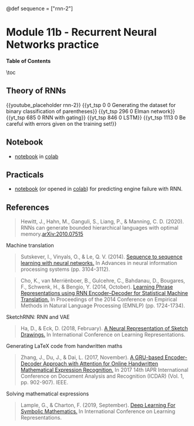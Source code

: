 @def sequence = ["rnn-2"]

# Module 11b - Recurrent Neural Networks practice


**Table of Contents**

\toc


## Theory of RNNs

{{youtube_placeholder rnn-2}}
{{yt_tsp 0 0 Generating the dataset for binary classification of parentheses}}
{{yt_tsp 296 0 Elman network}}
{{yt_tsp 685 0 RNN with gating}}
{{yt_tsp 846 0 LSTM}}
{{yt_tsp 1113 0 Be careful with errors given on the training set!}}

## Notebook

- [notebook](https://github.com/dataflowr/notebooks/blob/master/Module11/11_RNN.ipynb) in [colab](https://colab.research.google.com/github/dataflowr/notebooks/blob/master/Module11/11_RNN.ipynb)

## Practicals

- [notebook](https://github.com/dataflowr/notebooks/blob/master/Module11/11_predicitions_RNN_empty.ipynb) (or opened in [colab](https://colab.research.google.com/github/dataflowr/notebooks/blob/master/Module11/11_predicitions_RNN_empty.ipynb)) for predicting engine failure with RNN.

## References

> Hewitt, J., Hahn, M., Ganguli, S., Liang, P., & Manning, C. D. (2020). RNNs can generate bounded hierarchical languages with optimal memory.[arXiv:2010.07515](https://arxiv.org/abs/2010.07515)


Machine translation

> Sutskever, I., Vinyals, O., & Le, Q. V. (2014). [Sequence to sequence learning with neural networks.](http://papers.neurips.cc/paper/5346-sequence-to-sequence-learning-with-neural-networks.pdf) In Advances in neural information processing systems (pp. 3104-3112).

> Cho, K., van Merriënboer, B., Gulcehre, C., Bahdanau, D., Bougares, F., Schwenk, H., & Bengio, Y. (2014, October). [Learning Phrase Representations using RNN Encoder–Decoder for Statistical Machine Translation.](https://arxiv.org/pdf/1406.1078.pdf) In Proceedings of the 2014 Conference on Empirical Methods in Natural Language Processing (EMNLP) (pp. 1724-1734).

SketchRNN: RNN and VAE

> Ha, D., & Eck, D. (2018, February). [A Neural Representation of Sketch Drawings.](https://arxiv.org/pdf/1704.03477.pdf) In International Conference on Learning Representations.

Generating LaTeX code from handwritten maths

> Zhang, J., Du, J., & Dai, L. (2017, November). [A GRU-based Encoder-Decoder Approach with Attention for Online Handwritten Mathematical Expression Recognition.](https://arxiv.org/pdf/1712.03991.pdf) In 2017 14th IAPR International Conference on Document Analysis and Recognition (ICDAR) (Vol. 1, pp. 902-907). IEEE.

Solving mathematical expressions

> Lample, G., & Charton, F. (2019, September). [Deep Learning For Symbolic Mathematics.](https://arxiv.org/pdf/1912.01412.pdf) In International Conference on Learning Representations.
